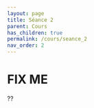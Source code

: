 ```yaml
---
layout: page
title: Séance 2
parent: Cours
has_children: true
permalink: /cours/seance_2
nav_order: 2
---
```



# FIX ME

??